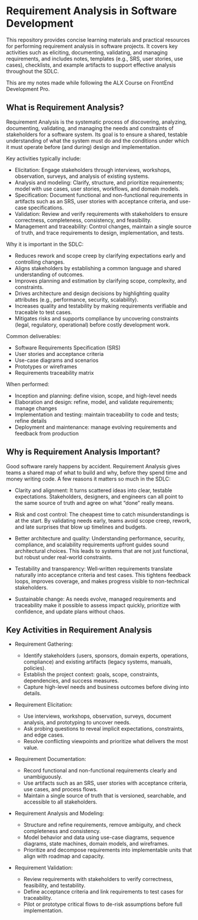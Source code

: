 # Requirement Analysis in Software Development

This repository provides concise learning materials and practical resources for performing requirement analysis in software projects. It covers key activities such as eliciting, documenting, validating, and managing requirements, and includes notes, templates (e.g., SRS, user stories, use cases), checklists, and example artifacts to support effective analysis throughout the SDLC.

This are my notes made while following the ALX Course on FrontEnd Development Pro.


## What is Requirement Analysis?

Requirement Analysis is the systematic process of discovering, analyzing, documenting, validating, and managing the needs and constraints of stakeholders for a software system. Its goal is to ensure a shared, testable understanding of what the system must do and the conditions under which it must operate before (and during) design and implementation.

Key activities typically include:
- Elicitation: Engage stakeholders through interviews, workshops, observation, surveys, and analysis of existing systems.
- Analysis and modeling: Clarify, structure, and prioritize requirements; model with use cases, user stories, workflows, and domain models.
- Specification: Document functional and non-functional requirements in artifacts such as an SRS, user stories with acceptance criteria, and use-case specifications.
- Validation: Review and verify requirements with stakeholders to ensure correctness, completeness, consistency, and feasibility.
- Management and traceability: Control changes, maintain a single source of truth, and trace requirements to design, implementation, and tests.

Why it is important in the SDLC:
- Reduces rework and scope creep by clarifying expectations early and controlling changes.
- Aligns stakeholders by establishing a common language and shared understanding of outcomes.
- Improves planning and estimation by clarifying scope, complexity, and constraints.
- Drives architecture and design decisions by highlighting quality attributes (e.g., performance, security, scalability).
- Increases quality and testability by making requirements verifiable and traceable to test cases.
- Mitigates risks and supports compliance by uncovering constraints (legal, regulatory, operational) before costly development work.

Common deliverables:
- Software Requirements Specification (SRS)
- User stories and acceptance criteria
- Use-case diagrams and scenarios
- Prototypes or wireframes
- Requirements traceability matrix

When performed:
- Inception and planning: define vision, scope, and high-level needs
- Elaboration and design: refine, model, and validate requirements; manage changes
- Implementation and testing: maintain traceability to code and tests; refine details
- Deployment and maintenance: manage evolving requirements and feedback from production

## Why is Requirement Analysis Important?

Good software rarely happens by accident. Requirement Analysis gives teams a shared map of what to build and why, before they spend time and money writing code. A few reasons it matters so much in the SDLC:

- Clarity and alignment: It turns scattered ideas into clear, testable expectations. Stakeholders, designers, and engineers can all point to the same source of truth and agree on what “done” really means.

- Risk and cost control: The cheapest time to catch misunderstandings is at the start. By validating needs early, teams avoid scope creep, rework, and late surprises that blow up timelines and budgets.

- Better architecture and quality: Understanding performance, security, compliance, and scalability requirements upfront guides sound architectural choices. This leads to systems that are not just functional, but robust under real-world constraints.

- Testability and transparency: Well‑written requirements translate naturally into acceptance criteria and test cases. This tightens feedback loops, improves coverage, and makes progress visible to non-technical stakeholders.

- Sustainable change: As needs evolve, managed requirements and traceability make it possible to assess impact quickly, prioritize with confidence, and update plans without chaos.

## Key Activities in Requirement Analysis

- Requirement Gathering:
  - Identify stakeholders (users, sponsors, domain experts, operations, compliance) and existing artifacts (legacy systems, manuals, policies).
  - Establish the project context: goals, scope, constraints, dependencies, and success measures.
  - Capture high-level needs and business outcomes before diving into details.

- Requirement Elicitation:
  - Use interviews, workshops, observation, surveys, document analysis, and prototyping to uncover needs.
  - Ask probing questions to reveal implicit expectations, constraints, and edge cases.
  - Resolve conflicting viewpoints and prioritize what delivers the most value.

- Requirement Documentation:
  - Record functional and non-functional requirements clearly and unambiguously.
  - Use artifacts such as an SRS, user stories with acceptance criteria, use cases, and process flows.
  - Maintain a single source of truth that is versioned, searchable, and accessible to all stakeholders.

- Requirement Analysis and Modeling:
  - Structure and refine requirements, remove ambiguity, and check completeness and consistency.
  - Model behavior and data using use-case diagrams, sequence diagrams, state machines, domain models, and wireframes.
  - Prioritize and decompose requirements into implementable units that align with roadmap and capacity.

- Requirement Validation:
  - Review requirements with stakeholders to verify correctness, feasibility, and testability.
  - Define acceptance criteria and link requirements to test cases for traceability.
  - Pilot or prototype critical flows to de-risk assumptions before full implementation.


